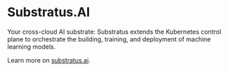 # Substratus.AI

Your cross-cloud AI substrate: Substratus extends the Kubernetes control plane to orchestrate the building, training, and deployment of machine learning models.

Learn more on [substratus.ai](https://www.substratus.ai).
